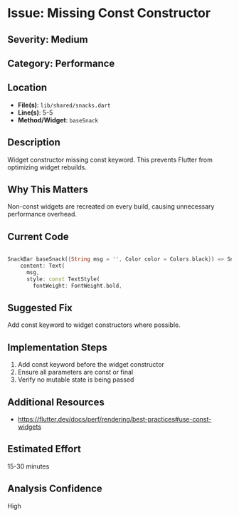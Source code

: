 # Issue: Missing Const Constructor

## Severity: Medium

## Category: Performance

## Location
- **File(s)**: `lib/shared/snacks.dart`
- **Line(s)**: 5-5
- **Method/Widget**: `baseSnack`

## Description
Widget constructor missing const keyword. This prevents Flutter from optimizing widget rebuilds.

## Why This Matters
Non-const widgets are recreated on every build, causing unnecessary performance overhead.

## Current Code
```dart

SnackBar baseSnack({String msg = '', Color color = Colors.black}) => SnackBar(
    content: Text(
      msg, 
      style: const TextStyle(
        fontWeight: FontWeight.bold,
```

## Suggested Fix
Add const keyword to widget constructors where possible.

## Implementation Steps
1. Add const keyword before the widget constructor
2. Ensure all parameters are const or final
3. Verify no mutable state is being passed

## Additional Resources
- https://flutter.dev/docs/perf/rendering/best-practices#use-const-widgets

## Estimated Effort
15-30 minutes

## Analysis Confidence
High
